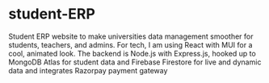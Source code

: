 # student-ERP
Student ERP website to make universities data management smoother for students, teachers, and admins. For tech, I am using React with MUI for a cool, animated look. The backend is Node.js with Express.js, hooked up to MongoDB Atlas for student data and Firebase Firestore for live and dynamic data and integrates Razorpay payment gateway
